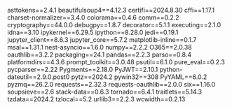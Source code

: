 asttokens==2.4.1
beautifulsoup4==4.12.3
certifi==2024.8.30
cffi==1.17.1
charset-normalizer==3.4.0
colorama==0.4.6
comm==0.2.2
cryptography==44.0.0
debugpy==1.8.7
decorator==5.1.1
executing==2.1.0
idna==3.10
ipykernel==6.29.5
ipython==8.28.0
jedi==0.19.1
jupyter_client==8.6.3
jupyter_core==5.7.2
matplotlib-inline==0.1.7
msal==1.31.1
nest-asyncio==1.6.0
numpy==2.2.2
O365==2.0.38
oauthlib==3.2.2
packaging==24.1
pandas==2.2.3
parso==0.8.4
platformdirs==4.3.6
prompt_toolkit==3.0.48
psutil==6.1.0
pure_eval==0.2.3
pycparser==2.22
Pygments==2.18.0
PyJWT==2.10.1
python-dateutil==2.9.0.post0
pytz==2024.2
pywin32==308
PyYAML==6.0.2
pyzmq==26.2.0
requests==2.32.3
requests-oauthlib==2.0.0
six==1.16.0
soupsieve==2.6
stack-data==0.6.3
tornado==6.4.1
traitlets==5.14.3
tzdata==2024.2
tzlocal==5.2
urllib3==2.2.3
wcwidth==0.2.13
